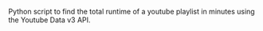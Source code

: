 Python script to find the total runtime of a youtube playlist in minutes using the Youtube Data v3 API.
